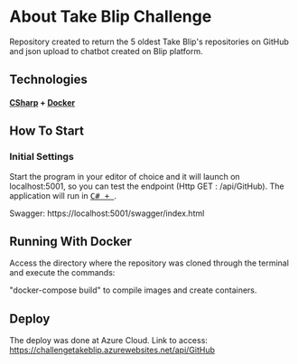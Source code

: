 # About Take Blip Challenge
Repository created to return the 5 oldest Take Blip's repositories on GitHub and json upload to chatbot created on Blip platform.


## **Technologies**

#### [CSharp](https://docs.microsoft.com/pt-br/dotnet/csharp/) + [Docker](https://www.docker.com/)


## **How To Start**

### Initial Settings

Start the program in your editor of choice and it will launch on localhost:5001, so you can test the endpoint (Http GET : /api/GitHub).
The application will run in <kbd>[C# + ](https://docs.microsoft.com/pt-br/dotnet/csharp/)</kbd>. 

Swagger: https://localhost:5001/swagger/index.html


## **Running With Docker**

Access the directory where the repository was cloned through the terminal and execute the commands:

"docker-compose build" to compile images and create containers.


## Deploy
The deploy was done at Azure Cloud. Link to access: https://challengetakeblip.azurewebsites.net/api/GitHub
